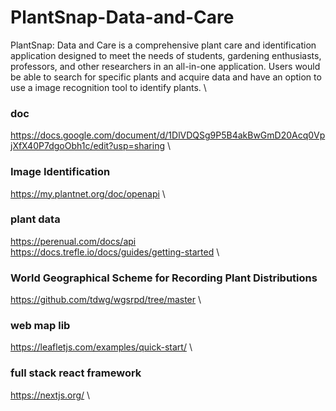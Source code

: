 # PlantSnap-Data-and-Care
PlantSnap: Data and Care is a comprehensive plant care and identification application designed to 
meet the needs of students, gardening enthusiasts, professors, and other researchers in an all-in-one application. 
Users would be able to search for specific plants and acquire data and have an option to use a image recognition tool 
to identify plants. \

### doc
https://docs.google.com/document/d/1DlVDQSg9P5B4akBwGmD20Acq0VpjXfX40P7dgoObh1c/edit?usp=sharing \
### Image Identification
https://my.plantnet.org/doc/openapi \
### plant data
https://perenual.com/docs/api \
https://docs.trefle.io/docs/guides/getting-started \
### World Geographical Scheme for Recording Plant Distributions
https://github.com/tdwg/wgsrpd/tree/master \
### web map lib
https://leafletjs.com/examples/quick-start/ \
### full stack react framework
https://nextjs.org/ \